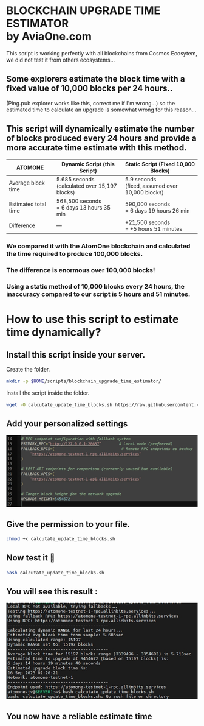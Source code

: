 # BLOCKCHAIN UPGRADE TIME ESTIMATOR<br>by AviaOne.com 
This script is working perfectly with all blockchains from Cosmos Ecosytem, we did not test it from others ecosystems...
## Some explorers estimate the block time with a fixed value of 10,000 blocks per 24 hours.. 
(Ping.pub explorer works like this, correct me if I'm wrong...) so the estimated time to calculate an upgrade is somewhat wrong for this reason...

## This script will dynamically estimate the number of blocks produced every 24 hours and provide a more accurate time estimate with this method.

|   ATOMONE                  | Dynamic Script (this Script)             | Static Script (Fixed 10,000 Blocks)                 |
|---------------------|----------------------------------------|-----------------------------------------------------|
| Average block time  | 5.685 seconds<br>(calculated over 15,197 blocks) | 5.9 seconds<br>(fixed, assumed over 10,000 blocks)     |
| Estimated total time| 568,500 seconds<br>= 6 days 13 hours 35 min| 590,000 seconds<br>= 6 days 19 hours 26 min             |
| Difference          | —                                      | +21,500 seconds<br>= +5 hours 51 minutes                 |
###  We compared it with the AtomOne blockchain and calculated the time required to produce 100,000 blocks.
### The difference is enormous over 100,000 blocks!
### Using a static method of 10,000 blocks every 24 hours, the inaccuracy compared to our script is 5 hours and 51 minutes.

# How to use this script to estimate time dynamically?
## Install this script inside your server.
Create the folder.
```sh
mkdir -p $HOME/scripts/blockchain_upgrade_time_estimator/
```
Install the script inside the folder.
```sh
wget -O calcutate_update_time_blocks.sh https://raw.githubusercontent.com/aviaone/scripts/main/blockchain_upgrade_time_estimator/calcutate_update_time_blocks.sh
```
## Add your personalized settings
![image](https://github.com/AviaOne/pictures/blob/main/screenshot.2025-09-09%20(8).jpg?raw=true)

## Give the permission to your file.
```sh
chmod +x calcutate_update_time_blocks.sh
```

## Now test it :rocket:
```sh
bash calcutate_update_time_blocks.sh
```
## You will see this result :
![image](https://github.com/AviaOne/pictures/blob/main/screenshot.2025-09-09%20(9).jpg?raw=true?raw=true)

## You now have a reliable estimate time
